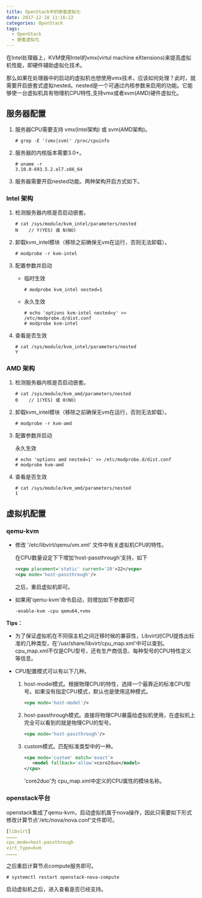 ```yaml
---
title: OpenStack中的嵌套虚拟化
date: 2017-12-18 11:16:22
categories: OpenStack
tags:
  - OpenStack
  - 嵌套虚拟化
---
```


在Intel处理器上，KVM使用Intel的vmx(virtul machine eXtensions)来提高虚拟机性能，即硬件辅助虚拟化技术。

那么如果在处理器中的启动的虚拟机也想使用vmx技术，应该如何处理？此时，就需要开启嵌套式虚拟nested。nested是一个可通过内核参数来启用的功能。它能够使一台虚拟机具有物理机CPU特性,支持vmx或者svm(AMD)硬件虚拟化。

## 服务器配置

1. 服务器CPU需要支持 vmx(Intel架构) 或 svm(AMD架构)。

   ```shell
   # grep -E '(vmx|svm)' /proc/cpuinfo
   ```

2. 服务器的内核版本需要3.0+。

   ```shell
   # uname -r
   3.10.0-693.5.2.el7.x86_64
   ```

3. 服务器需要开启nested功能。两种架构开启方式如下。

### Intel 架构

1. 检测服务器内核是否启动嵌套。

   ```shell
   # cat /sys/module/kvm_intel/parameters/nested
   N	// Y(YES) 或 N(NO)
   ```

2. 卸载kvm_intel模块（移除之前确保无vm在运行，否则无法卸载）。

   ```shell
   # modprobe -r kvm-intel
   ```

3. 配置参数并启动

   - 临时生效

     ```shell
     # modprobe kvm_intel nested=1
     ```

   - 永久生效

     ```shell
     # echo 'options kvm-intel nested=y' >> /etc/modprobe.d/dist.conf
     # modprobe kvm-intel
     ```

4. 查看是否生效

   ```shell
   # cat /sys/module/kvm_intel/parameters/nested
   Y
   ```

### AMD 架构

1. 检测服务器内核是否启动嵌套。

   ```shell
   # cat /sys/module/kvm_amd/parameters/nested
   0	// 1(YES) 或 0(NO)
   ```

2. 卸载kvm_intel模块（移除之前确保无vm在运行，否则无法卸载）。

   ```shell
   # modprobe -r kvm-amd
   ```

3. 配置参数并启动

   永久生效

   ```shell
   # echo 'options amd nested=1' >> /etc/modprobe.d/dist.conf
   # modprobe kvm-amd
   ```

4. 查看是否生效

   ```shell
   # cat /sys/module/kvm_amd/parameters/nested
   1
   ```

## 虚拟机配置

### qemu-kvm

- 修改 '/etc/libvirt/qemu/vm.xml' 文件中有关虚拟机CPU的特性。

  在CPU数量设定下下增加'host-passthrough'支持，如下

  ```xml
  <vcpu placement='static' current='20'>22</vcpu>
  <cpu mode='host-passthrough'/>
  ```

  之后，重启虚拟机即可。

- 如果用'qemu-kvm'命令启动，则增加如下参数即可

  ```shell
  -enable-kvm -cpu qemu64,+vmx
  ```


**Tips：**

- 为了保证虚拟机在不同宿主机之间迁移时候的兼容性，Libvirt对CPU提炼出标准的几种类型，在'/usr/share/libvirt/cpu_map.xml'中可以查到。cpu_map.xml不仅是CPU型号，还有生产商信息、每种型号的CPU特性定义等信息。

- CPU配置模式可以有以下几种。

  1. host-model模式。根据物理CPU的特性，选择一个最靠近的标准CPU型号。如果没有指定CPU模式，默认也是使用这种模式。

     ```xml
     <cpu mode='host-model'/> 
     ```

  2. host-passthrough模式。直接将物理CPU暴露给虚拟机使用，在虚拟机上完全可以看到的就是物理CPU的型号。

     ```xml
     <cpu mode='host-passthrough'/> 
     ```

  3. custom模式。匹配标准类型中的一种。

     ```xml
     <cpu mode='custom' match='exact'>
     	<model fallback='allow'>core2duo</model>
     </cpu> 
     ```

     'core2duo'为 cpu_map.xml中定义的CPU属性的模块名称。

### openstack平台

openstack集成了qemu-kvm，启动虚拟机属于nova操作，因此只需要如下形式修改计算节点'/etc/nova/nova.conf'文件即可。

```yaml
[libvirt]
…………
cpu_mode=host-passthrough
virt_type=kvm
…………
```

 之后重启计算节点compute服务即可。

```shell
# systemctl restart openstack-nova-compute
```

启动虚拟机之后，进入查看是否已经支持。